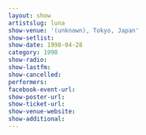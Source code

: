 ```yaml
---
layout: show
artistslug: luna
show-venue: '(unknown), Tokyo, Japan'
show-setlist: 
show-date: 1998-04-28
category: 1998
show-radio: 
show-lastfm: 
show-cancelled: 
performers: 
facebook-event-url: 
show-poster-url: 
show-ticket-url: 
show-venue-website: 
show-additional: 
---
```


